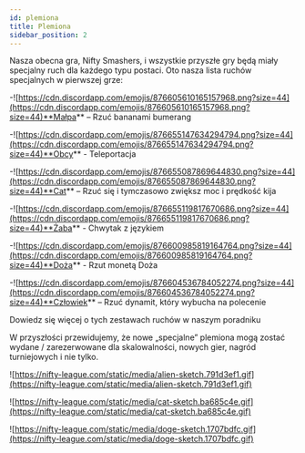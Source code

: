 ```yaml
---
id: plemiona
title: Plemiona
sidebar_position: 2
---
```


Nasza obecna gra, Nifty Smashers, i wszystkie przyszłe gry będą miały specjalny ruch dla każdego typu postaci. Oto nasza lista ruchów specjalnych w pierwszej grze:

-![https://cdn.discordapp.com/emojis/876605610165157968.png?size=44](https://cdn.discordapp.com/emojis/876605610165157968.png?size=44)**Małpa** – Rzuć bananami bumerang

-![https://cdn.discordapp.com/emojis/876655147634294794.png?size=44](https://cdn.discordapp.com/emojis/876655147634294794.png?size=44)**Obcy** - Teleportacja

-![https://cdn.discordapp.com/emojis/876655087869644830.png?size=44](https://cdn.discordapp.com/emojis/876655087869644830.png?size=44)**Cat** – Rzuć się i tymczasowo zwiększ moc i prędkość kija

-![https://cdn.discordapp.com/emojis/876655119817670686.png?size=44](https://cdn.discordapp.com/emojis/876655119817670686.png?size=44)**Żaba** - Chwytak z językiem

-![https://cdn.discordapp.com/emojis/876600985819164764.png?size=44](https://cdn.discordapp.com/emojis/876600985819164764.png?size=44)**Doża** - Rzut monetą Doża

-![https://cdn.discordapp.com/emojis/876604536784052274.png?size=44](https://cdn.discordapp.com/emojis/876604536784052274.png?size=44)**Człowiek** – Rzuć dynamit, który wybucha na polecenie

Dowiedz się więcej o tych zestawach ruchów w naszym poradniku [](/guides/nifty-smashers/tribes)

W przyszłości przewidujemy, że nowe „specjalne” plemiona mogą zostać wydane / zarezerwowane dla skalowalności, nowych gier, nagród turniejowych i nie tylko.

![https://nifty-league.com/static/media/alien-sketch.791d3ef1.gif](https://nifty-league.com/static/media/alien-sketch.791d3ef1.gif)

![https://nifty-league.com/static/media/cat-sketch.ba685c4e.gif](https://nifty-league.com/static/media/cat-sketch.ba685c4e.gif)

![https://nifty-league.com/static/media/doge-sketch.1707bdfc.gif](https://nifty-league.com/static/media/doge-sketch.1707bdfc.gif)
